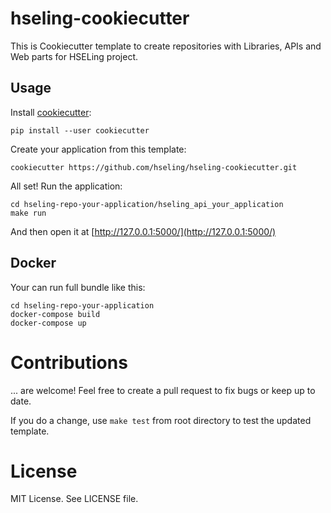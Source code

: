 # hseling-cookiecutter

This is Cookiecutter template to create repositories with Libraries, APIs and Web parts for HSELing project.

## Usage

Install [cookiecutter](https://github.com/audreyr/cookiecutter):

    pip install --user cookiecutter

Create your application from this template:

    cookiecutter https://github.com/hseling/hseling-cookiecutter.git

All set! Run the application:

    cd hseling-repo-your-application/hseling_api_your_application
    make run

And then open it at [http://127.0.0.1:5000/](http://127.0.0.1:5000/)

## Docker

Your can run full bundle like this:

    cd hseling-repo-your-application
    docker-compose build
    docker-compose up

# Contributions

... are welcome! Feel free to create a pull request to fix bugs or keep up to date.

If you do a change, use `make test` from root directory to test the updated template.

# License

MIT License. See LICENSE file.
